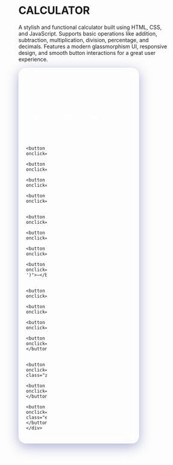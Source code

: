 # CALCULATOR
A stylish and functional calculator built using HTML, CSS, and JavaScript. Supports basic operations like addition, subtraction, multiplication, division, percentage, and decimals. Features a modern glassmorphism UI, responsive design, and smooth button interactions for a great user experience.
<!DOCTYPE html>
<html lang="en">
<head>
  <meta charset="UTF-8" />
  <meta name="viewport" content="width=device-width, initial-scale=1.0"/>
  <title>Advanced Calculator</title>
  <style>
    * {
      box-sizing: border-box;
    }

    body {
      margin: 0;
      font-family: 'Segoe UI', sans-serif;
      display: flex;
      justify-content: center;
      align-items: center;
      height: 100vh;
      background: linear-gradient(to right, #141e30, #243b55);
    }

    .calculator {
      background: rgba(255, 255, 255, 0.1);
      backdrop-filter: blur(15px);
      border-radius: 20px;
      box-shadow: 0 8px 32px 0 rgba( 31, 38, 135, 0.37 );
      padding: 20px;
      width: 320px;
    }

    #display {
      width: 100%;
      height: 60px;
      font-size: 2rem;
      text-align: right;
      padding: 10px;
      border: none;
      border-radius: 10px;
      margin-bottom: 20px;
      background: rgba(255,255,255,0.15);
      color: #fff;
      outline: none;
    }

    .buttons {
      display: grid;
      grid-template-columns: repeat(4, 1fr);
      grid-gap: 15px;
    }

    button {
      padding: 20px;
      font-size: 1.3rem;
      border: none;
      border-radius: 12px;
      background: rgba(255,255,255,0.1);
      color: #fff;
      cursor: pointer;
      transition: background 0.3s ease;
    }

    button:hover {
      background: rgba(255,255,255,0.2);
    }

    .equal {
      background-color: #00c6ff;
      color: black;
    }

    .equal:hover {
      background-color: #00d4ff;
    }

    .zero {
      grid-column: span 2;
    }
  </style>
</head>
<body>
  <div class="calculator">
    <input type="text" id="display" disabled />
    <div class="buttons">
      <button onclick="clearDisplay()">C</button>
      <button onclick="deleteLast()">⌫</button>
      <button onclick="appendOperator('%')">%</button>
      <button onclick="appendOperator('/')">÷</button>

      <button onclick="appendNumber('7')">7</button>
      <button onclick="appendNumber('8')">8</button>
      <button onclick="appendNumber('9')">9</button>
      <button onclick="appendOperator('*')">×</button>

      <button onclick="appendNumber('4')">4</button>
      <button onclick="appendNumber('5')">5</button>
      <button onclick="appendNumber('6')">6</button>
      <button onclick="appendOperator('-')">−</button>

      <button onclick="appendNumber('1')">1</button>
      <button onclick="appendNumber('2')">2</button>
      <button onclick="appendNumber('3')">3</button>
      <button onclick="appendOperator('+')">+</button>

      <button onclick="appendNumber('0')" class="zero">0</button>
      <button onclick="appendNumber('.')">.</button>
      <button onclick="calculateResult()" class="equal">=</button>
    </div>
  </div>

  <script>
    const display = document.getElementById('display');

    function appendNumber(number) {
      display.value += number;
    }

    function appendOperator(operator) {
      const lastChar = display.value.slice(-1);
      if ("+-*/%".includes(lastChar)) return;
      display.value += operator;
    }

    function clearDisplay() {
      display.value = '';
    }

    function deleteLast() {
      display.value = display.value.slice(0, -1);
    }

    function calculateResult() {
      try {
        display.value = eval(display.value.replace('×', '*').replace('÷', '/'));
      } catch {
        display.value = 'Error';
      }
    }
  </script>
</body>
</html>

